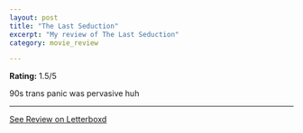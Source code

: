 ```yaml
---
layout: post
title: "The Last Seduction"
excerpt: "My review of The Last Seduction"
category: movie_review

---
```


**Rating:** 1.5/5

90s trans panic was pervasive huh

<hr>

[See Review on Letterboxd](https://boxd.it/2auDV7)
